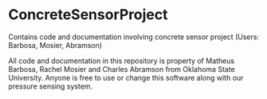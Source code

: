 # ConcreteSensorProject
Contains code and documentation involving concrete sensor project (Users: Barbosa, Mosier, Abramson)

All code and documentation in this repository is property of Matheus Barbosa, Rachel Mosier and Charles Abramson from Oklahoma State University. Anyone is free to use or change this software along with our pressure sensing system.
